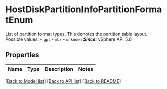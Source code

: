 # HostDiskPartitionInfoPartitionFormatEnum

List of partition format types.  This denotes the partition table layout.  Possible values: - `gpt` - `mbr` - `unknown`  ***Since:*** vSphere API 5.0 

## Properties
Name | Type | Description | Notes
------------ | ------------- | ------------- | -------------

[[Back to Model list]](../README.md#documentation-for-models) [[Back to API list]](../README.md#documentation-for-api-endpoints) [[Back to README]](../README.md)


